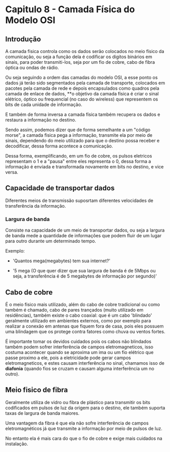 # Capitulo 8 - Camada Física do Modelo OSI

## Introdução

A camada fisica controla como os dados serão colocados no meio físico da comunicação, ou seja a função dela é codificar os digitos binários em sinais, para poder transmiti-los, seja por um fio de cobre, cabo de fibra óptica ou ondas de rádio.

Ou seja seguindo a ordem das camadas do modelo OSI, a esse ponto os dados já terão sido segmentados pela camada de transporte, colocados em pacotes pela camada de rede e depois encapsulados como quadros pela camada de enlace de dados, **o objetivo da camada física é criar o sinal elétrico, óptico ou frequencial (no caso do wireless) que representem os bits de cada unidade de informação.

E também de forma inversa a camada física também recupera os dados e restaura a informação no destino.

Sendo assim, podemos dizer que de forma semelhante a um "código morse", a camada fisica pega a informação, transmite ela por meio de sinais, dependendo do meio utilizado para que o destino possa receber e decodificar, dessa forma acontece a comunicação.

Dessa forma, exemplificando, em um fio de cobre, os pulsos eletricos representam o 1 e a "pausa" entre eles representa o 0, dessa forma a informação é enviada e transformada novamente em bits no destino, e vice versa.


## Capacidade de transportar dados

Diferentes meios de transmissão suposrtam diferentes velocidades de transferência da informação.

### Largura de banda

Consiste na capacidade de um meio de transportar dados, ou seja a largura de banda mede a quantidade de informações que podem fluir de um lugar para outro durante um determinado tempo.

Exemplo:

- 'Quantos mega(megabytes) tem sua internet?'

- '5 mega (O que quer dizer que sua largura de banda é de 5Mbps ou seja, a transferência é de 5 megabytes de informação por segundo)'

## Cabo de cobre

É o meio fisico mais utilizado, além do cabo de cobre tradicional ou como também é chamado, cabo de pares trançados (muito utilizado em residências), também existe o cabo coaxial: que é um cabo 'blindado' geralmente utilizado em ambientes externos, como por exemplo para realizar a conexão em antenas que fiquem fora de casa, pois eles possuem uma blindagem que os protege contra fatores como chuva ou ventos fortes.

É importante tomar os devidos cuidados pois os cabos não blindados também podem sofrer interferência de campos eletromagneticos, isso costuma acontecer quando se aproxima um ima ou um fio elétrico que passe proximo a ele, pois a eletricidade pode gerar campos eletromagneticos, e estes causam interferência no sinal, chamamos isso de **diafonia** (quando fios se cruzam e causam alguma interferência um no outro).

## Meio fisico de fibra

Geralmente utiliza de vidro ou fibra de plástico para transmitir os bits codificados em pulsos de luz da origem para o destino, ele também suporta taxas de largura de banda maiores.

Uma vantagem da fibra é que ela não sofre interferência de campos eletromagnéticos já que transmite a informação por meio de pulsos de luz.

No entanto ela é mais cara do que o fio de cobre e exige mais cuidados na instalação.

